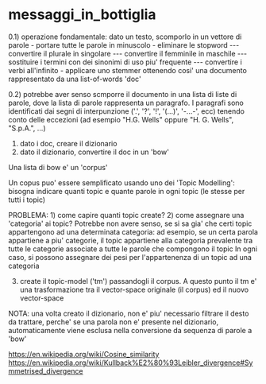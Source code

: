 # messaggi_in_bottiglia

0.1) operazione fondamentale:
    dato un testo, scomporlo in un vettore di parole
    - portare tutte le parole in minuscolo
    - eliminare le stopword
    --- convertire il plurale in singolare
    --- convertire il femminile in maschile
    --- sostituire i termini con dei sinonimi di uso piu' frequente
    --- convertire i verbi all'infinito
    - applicare uno stemmer
    ottenendo cosi' una documento rappresentato da una list-of-words 'doc'

0.2) potrebbe aver senso scmporre il documento in una lista di liste di
    parole, dove la lista di parole rappresenta un paragrafo.
    I paragrafi sono identificati dai segni di interpunzione ('.', '?', '!',
    '(...)', '-...-', ecc) tenendo conto delle eccezioni (ad esempio "H.G. Wells"
    oppure "H. G. Wells", "S.p.A.", ...)
    
1) dato i doc, creare il dizionario
2) dato il dizionario, convertire il doc in un 'bow'

Una lista di bow e' un 'corpus'

Un copus puo' essere semplificato usando uno dei 'Topic Modelling': bisogna
indicare quanti topic e quante parole in ogni topic (le stesse per tutti i topic)

PROBLEMA: 
    1) come capire quanti topic create?
    2) come assegnare una 'categoria' ai topic?
       Potrebbe non avere senso, se si sa gia' che certi topic appartengono 
       ad una determinata categoria:
       ad esempio, se un certa parola appartiene a piu' categorie, il topic
       appartiene alla categoria prevalente tra tutte le categorie associate
       a tutte le parole che compongono il topic
       In ogni caso, si possono assegnare dei pesi per l'appartenenza di un topic
       ad una categoria

3) create il topic-model ('tm') passandogli il corpus.
   A questo punto il tm e' una trasformazione tra il vector-space originale (il
   corpus) ed il nuovo vector-space
   
NOTA: una volta creato il dizionario, non e' piu' necessario filtrare il desto da
      trattare, perche' se una parola non e' presente nel dizionario, automaticamente
      viene esclusa nella conversione da sequenza di parole a 'bow'


https://en.wikipedia.org/wiki/Cosine_similarity
https://en.wikipedia.org/wiki/Kullback%E2%80%93Leibler_divergence#Symmetrised_divergence
